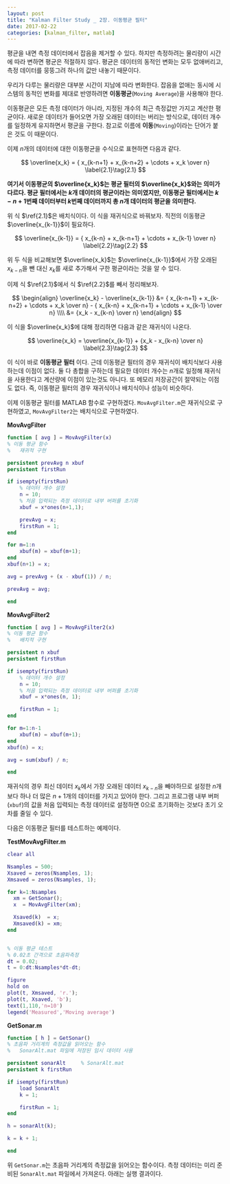 ```yaml
---
layout: post
title: "Kalman Filter Study _ 2장. 이동평균 필터"
date: 2017-02-22
categories: [kalman_filter, matlab]
---
```


평균을 내면 측정 데이터에서 잡음을 제거할 수 있다. 하지만 측정하려는 물리량이 시간에
따라 변하면 평균은 적절하지 않다. 평균은 데이터의 동적인 변화는 모두 없애버리고, 측정
데이터를 뭉뚱그려 하나의 값만 내놓기 때문이다.  

우리가 다루는 물리량은 대부분 시간이 지남에 따라 변화한다. 잡음을 없애는 동시에 시스템의
동적인 변화를 제대로 반영하려면 **이동평균**(`Moving Average`)을 사용해야 한다.  

이동평균은 모든 측정 데이터가 아니라, 지정된 개수의 최근 측정값만 가지고 계산한 평균이다.
새로운 데이터가 들어오면 가장 오래된 데이터는 버리는 방식으로, 데이터 개수를 일정하게
유지하면서 평균을 구한다. 참고로 이름에 **이동**(`Moving`)이라는 단어가 붙은 것도 이
때문이다.  

이제 $n$개의 데이터에 대한 이동평균을 수식으로 표현하면 다음과 같다.

$$
\overline{x_k} = { x_{k-n+1} + x_{k-n+2} + \cdots + x_k \over n} \label{2.1}\tag{2.1}
$$


**여기서 이동평균의 $\overline{x_k}$는 평균 필터의 $\overline{x_k}$와는 의미가 다르다.
평균 필터에서는 $k$개 데이터의 평균이라는 의미였지만, 이동평균 필터에서는 $k-n+1$번째
데이터부터 $k$번째 데이터까지 총 $n$개 데이터의 평균을 의미한다.**  

위 식 $\ref{2.1}$은 배치식이다. 이 식을 재귀식으로 바꿔보자. 직전의 이동평균
$\overline{x_{k-1}}$이 필요하다.  

$$
\overline{x_{k-1}} = { x_{k-n} + x_{k-n+1} + \cdots + x_{k-1} \over n} \label{2.2}\tag{2.2}
$$

위 두 식을 비교해보면 $\overline{x_k}$는 $\overline{x_{k-1}}$에서 가장 오래된
$x_{k-n}$을 뺀 대신 $x_k$를 새로 추가해서 구한 평균이라는 것을 알 수 있다.  

이제 식 $\ref{2.1}$에서 식 $\ref{2.2}$를 빼서 정리해보자.  

$$
\begin{align}
\overline{x_k} - \overline{x_{k-1}} &= { x_{k-n+1} + x_{k-n+2} + \cdots + x_k \over n} - { x_{k-n} + x_{k-n+1} + \cdots + x_{k-1} \over n} \\\\
                                    &= {x_k - x_{k-n} \over n}
\end{align}
$$

이 식을 $\overline{x_k}$에 대해 정리하면 다음과 같은 재귀식이 나온다.  

$$
\overline{x_k} = \overline{x_{k-1}} + {x_k - x_{k-n} \over n} \label{2.3}\tag{2.3}
$$

이 식이 바로 **이동평균 필터** 이다. 근데 이동평균 필터의 경우 재귀식이 배치식보다
사용하는데 이점이 없다. 둘 다 총합을 구하는데 필요한 데이터 개수는 $n$개로 일정해
재귀식을 사용한다고 계산량에 이점이 있는것도 아니다. 또 메모리 저장공간이 절약되는
이점도 없다. 즉, 이동평균 필터의 경우 재귀식이나 배치식이나 성능이 비슷하다.  

이제 이동평균 필터를 MATLAB 함수로 구현하겠다. `MovAvgFilter.m`은 재귀식으로 구현하였고,
`MovAvgFilter2`는 배치식으로 구현하였다.  

**MovAvgFilter**

```matlab
function [ avg ] = MovAvgFilter(x)
% 이동 평균 함수
%   재귀적 구현

persistent prevAvg n xbuf
persistent firstRun

if isempty(firstRun)
    % 데이터 개수 설정
    n = 10;
    % 처음 입력되는 측정 데이터로 내부 버퍼를 초기화
    xbuf = x*ones(n+1,1);

    prevAvg = x;
    firstRun = 1;
end

for m=1:n
    xbuf(m) = xbuf(m+1);
end
xbuf(n+1) = x;

avg = prevAvg + (x - xbuf(1)) / n;

prevAvg = avg;

end
```

**MovAvgFilter2**

```matlab
function [ avg ] = MovAvgFilter2(x)
% 이동 평균 함수
%   배치적 구현

persistent n xbuf
persistent firstRun

if isempty(firstRun)
    % 데이터 개수 설정
    n = 10;
    % 처음 입력되는 측정 데이터로 내부 버퍼를 초기화
    xbuf = x*ones(n, 1);

    firstRun = 1;
end

for m=1:n-1
    xbuf(m) = xbuf(m+1);
end
xbuf(n) = x;

avg = sum(xbuf) / n;

end
```


재귀식의 경우 최신 데이터 $x_k$에서 가장 오래된 데이터 $x_{k-n}$을 빼야하므로 설정한
$n$개 보다 하나 더 많은 $n+1$개의 데이터를 가지고 있어야 한다. 그리고 프로그램 내부
버퍼(`xbuf`)의 값을 처음 입력되는 측정 데이터로 설정하면 $0$으로 초기화하는 것보다
초기 오차를 줄일 수 있다.  

다음은 이동평균 필터를 테스트하는 예제이다.

**TestMovAvgFilter.m**

```matlab
clear all

Nsamples = 500;
Xsaved = zeros(Nsamples, 1);
Xmsaved = zeros(Nsamples, 1);

for k=1:Nsamples
  xm = GetSonar();
  x  = MovAvgFilter(xm);

  Xsaved(k)  = x;
  Xmsaved(k) = xm;
end


% 이동 평균 테스트
% 0.02초 간격으로 초음파측정
dt = 0.02;
t = 0:dt:Nsamples*dt-dt;

figure
hold on
plot(t, Xmsaved, 'r.');
plot(t, Xsaved, 'b');
text(1,110,'n=10')
legend('Measured','Moving average')
```

**GetSonar.m**

```matlab
function [ h ] = GetSonar()
% 초음파 거리계의 측정값을 읽어오는 함수
%   SonarAlt.mat 파일에 저장된 임시 데이터 사용

persistent sonarAlt     % SonarAlt.mat
persistent k firstRun

if isempty(firstRun)
    load SonarAlt
    k = 1;

    firstRun = 1;
end

h = sonarAlt(k);

k = k + 1;

end
```


위 `GetSonar.m`는 초음파 거리계의 측정값을 읽어오는 함수이다. 측정 데이터는 미리 준비된
`SonarAlt.mat` 파일에서 가져온다. 아래는 실행 결과이다.  
